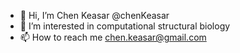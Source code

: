 - 👋 Hi, I’m Chen Keasar @chenKeasar
- 👀 I’m interested in computational structural biology
- 📫 How to reach me chen.keasar@gmail.com


